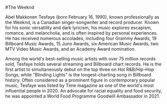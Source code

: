 #The Weeknd

Abel Makkonen Tesfaye (born February 16, 1990), known professionally as the Weeknd, is a Canadian singer-songwriter and record producer. Known for his sonic versatility and dark lyricism, his music explores escapism, romance, and melancholia, and is often inspired by personal experiences. He has received numerous accolades, including four Grammy Awards, 19 Billboard Music Awards, 15 Juno Awards, six American Music Awards, two MTV Video Music Awards, and an Academy Award nomination.

Among the world's best-selling music artists with over 75 million records sold, Tesfaye holds several streaming and Billboard chart records. He is the first artist to simultaneously debut on the top three on Hot R&B/Hip-Hop Songs, while "Blinding Lights" is the longest-charting song in Billboard history. Often considered as a prominent figure in contemporary popular music, Tesfaye was listed by Time magazine as one of the world's most influential people in 2020. An advocate for racial equality and food security, he was appointed a World Food Programme Goodwill Ambassador in 2021.